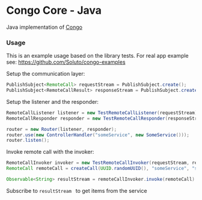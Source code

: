 # Congo Core - Java
Java implementation of [Congo](https://github.com/Soluto/congo-core)

### Usage
This is an example usage based on the library tests. For real app example see: https://github.com/Soluto/congo-examples

Setup the communication layer:
```java
PublishSubject<RemoteCall> requestStream = PublishSubject.create();
PublishSubject<RemoteCallResult> responseStream = PublishSubject.create();
```

Setup the listener and the responder:
```java
RemoteCallListener listener = new TestRemoteCallListener(requestStream);
RemoteCallResponder responder = new TestRemoteCallResponder(responseStream);

router = new Router(listener, responder);
router.use(new ControllerHandler("someService", new SomeService()));
router.listen();
```

Invoke remote call with the invoker:
```java
RemoteCallInvoker invoker = new TestRemoteCallInvoker(requestStream, responseStream);
RemoteCall remoteCall = createCall(UUID.randomUUID(), "someService", "someMethod");

Observable<String> resultStream = remoteCallInvoker.invoke(remoteCall).cast(String.class)
```
Subscribe to ```resultStream ``` to get items from the service
